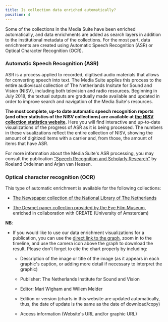 ```yaml
---
title: Is collection data enriched automatically?
position: 4
---
```


Some of the collections in the Media Suite have been enriched automatically, and data enrichments are added as search layers in addition to the institutional metadata of the collections. For the most part, data enrichments are created using Automatic Speech Recognition (ASR) or Optical Character Recognition (OCR).

### Automatic Speech Recognition (ASR)

ASR is a process applied to recorded, digitised audio materials that allows for converting speech into text. The Media Suite applies this process to the entire audiovisual collection of The Netherlands Insitute for Sound and Vision (NISV), including both television and radio resources. Beginning in July 2018, the textual outputs are gradually made available and updated in order to improve search and navigation of the Media Suite's resources. 

**The most complete, up-to date automatic speech recognition reports (and other statistics of the NISV collections) are available at [the NISV collection statistics website](https://archiefstats.beeldengeluid.nl/speech-recognition/availability).** Here you will find interactive and up-to-date visualizations of the progress of ASR as it is being processed. The numbers in these visualizations reflect the entire collection of NISV, showing the amount of digitized items with a carrier and, from those, the amount of items that have ASR.

For more information about the Media Suite's ASR processing, you may consult the publication ["Speech Recognition and Scholarly Research"](https://research.utwente.nl/en/publications/speech-recognition-and-scholarly-research-usability-and-sustainab) by Roeland Ordelman and Arjan van Hessen.

### Optical character recognition (OCR)

This type of automatic enrichment is available for the following collections:

* [The Newspaper collection of the National Library of The Netherlands](https://mediasuitedata.clariah.nl/dataset/kb-newspapers-test)

* [The Desmet paper collection provided by the Eye Film Museum](https://mediasuitedata.clariah.nl/dataset/desmet-paper-collection), enriched in collaboration with CREATE (University of Amsterdam)

**NB**:

* If you would like to use our data enrichment visualizations for a publication, you can use the [direct link to the graph](https://plot.ly/\~mwigham/137/asr-availability-for-tv-news-and-current-affairs-per-year/), zoom in to the timeline, and use the camera icon above the graph to download the result. Please don't forget to cite the chart properly by including:

  * Description of the image or title of the image (as it appears in each graphic's caption, or adding more detail if necessary to interpret the graphic)

  * Publisher: The Netherlands Institute for Sound and Vision

  * Editor: Mari Wigham and Willem Melder

  * Edition or version (charts in this website are updated automatically, thus, the date of update is the same as the date of download/copy)

  * Access information (Website's URL and/or graphic URL)